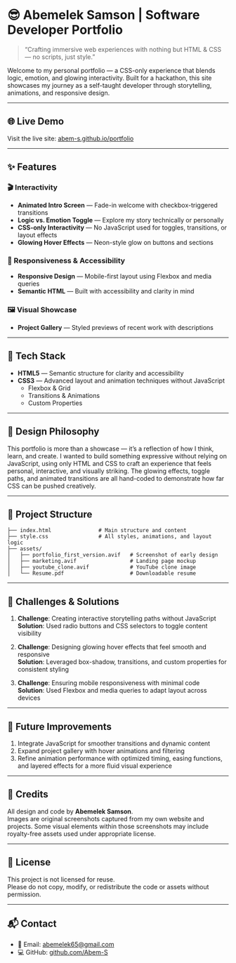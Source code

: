 # 😎 Abemelek Samson | Software Developer Portfolio

> “Crafting immersive web experiences with nothing but HTML & CSS — no scripts, just style.”

Welcome to my personal portfolio — a CSS-only experience that blends logic, emotion, and glowing interactivity. Built for a hackathon, this site showcases my journey as a self-taught developer through storytelling, animations, and responsive design.

---

## 🌐 Live Demo
Visit the live site: [abem-s.github.io/portfolio](https://abem-s.github.io/portfolio/)

---

## ✨ Features

### 🎬 Interactivity
- **Animated Intro Screen** — Fade-in welcome with checkbox-triggered transitions  
- **Logic vs. Emotion Toggle** — Explore my story technically or personally  
- **CSS-only Interactivity** — No JavaScript used for toggles, transitions, or layout effects  
- **Glowing Hover Effects** — Neon-style glow on buttons and sections  

### 📱 Responsiveness & Accessibility
- **Responsive Design** — Mobile-first layout using Flexbox and media queries  
- **Semantic HTML** — Built with accessibility and clarity in mind  

### 🖼️ Visual Showcase
- **Project Gallery** — Styled previews of recent work with descriptions  

---

## 🔧 Tech Stack

- **HTML5** — Semantic structure for clarity and accessibility  
- **CSS3** — Advanced layout and animation techniques without JavaScript  
  - Flexbox & Grid  
  - Transitions & Animations  
  - Custom Properties  

---

## 🎨 Design Philosophy

This portfolio is more than a showcase — it’s a reflection of how I think, learn, and create. I wanted to build something expressive without relying on JavaScript, using only HTML and CSS to craft an experience that feels personal, interactive, and visually striking. The glowing effects, toggle paths, and animated transitions are all hand-coded to demonstrate how far CSS can be pushed creatively.

---

## 📁 Project Structure

```plaintext
├── index.html               # Main structure and content  
├── style.css                # All styles, animations, and layout logic  
├── assets/  
│   ├── portfolio_first_version.avif   # Screenshot of early design  
│   ├── marketing.avif                 # Landing page mockup  
│   ├── youtube_clone.avif             # YouTube clone image  
│   └── Resume.pdf                     # Downloadable resume  
```

---

## 🧠 Challenges & Solutions

1. **Challenge**: Creating interactive storytelling paths without JavaScript  
   **Solution**: Used radio buttons and CSS selectors to toggle content visibility  

2. **Challenge**: Designing glowing hover effects that feel smooth and responsive  
   **Solution**: Leveraged box-shadow, transitions, and custom properties for consistent styling  

3. **Challenge**: Ensuring mobile responsiveness with minimal code  
   **Solution**: Used Flexbox and media queries to adapt layout across devices  

---

## 🚀 Future Improvements

1. Integrate JavaScript for smoother transitions and dynamic content  
2. Expand project gallery with hover animations and filtering  
3. Refine animation performance with optimized timing, easing functions, and layered effects for a more fluid visual experience  

---

## 🙌 Credits

All design and code by **Abemelek Samson**.  
Images are original screenshots captured from my own website and projects. Some visual elements within those screenshots may include royalty-free assets used under appropriate license.

---

## 📄 License

This project is not licensed for reuse.  
Please do not copy, modify, or redistribute the code or assets without permission.

---

## 📬 Contact

- 📧 Email: [abemelek65@gmail.com](mailto:abemelek65@gmail.com)  
- 💻 GitHub: [github.com/Abem-S](https://github.com/Abem-S)
